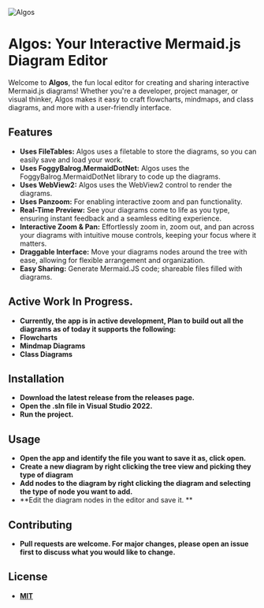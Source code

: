 ![Algos](https://mmeents.github.io/files/Algos1.png)

# Algos: Your Interactive Mermaid.js Diagram Editor


Welcome to **Algos**, the fun local editor for creating and sharing interactive Mermaid.js diagrams! Whether you're a developer, project manager, or visual thinker, Algos makes it easy to craft flowcharts, mindmaps, and class diagrams, and more with a user-friendly interface.

## Features
- **Uses FileTables:** Algos uses a filetable to store the diagrams, so you can easily save and load your work.
- **Uses FoggyBalrog.MermaidDotNet:** Algos uses the FoggyBalrog.MermaidDotNet library to code up the diagrams.
- **Uses WebView2:** Algos uses the WebView2 control to render the diagrams.
- **Uses Panzoom:** For enabling interactive zoom and pan functionality.
- **Real-Time Preview:** See your diagrams come to life as you type, ensuring instant feedback and a seamless editing experience.
- **Interactive Zoom & Pan:** Effortlessly zoom in, zoom out, and pan across your diagrams with intuitive mouse controls, keeping your focus where it matters.
- **Draggable Interface:** Move your diagrams nodes around the tree with ease, allowing for flexible arrangement and organization.
- **Easy Sharing:** Generate Mermaid.JS code; shareable files filled with diagrams.

## Active Work In Progress.  
- **Currently, the app is in active development, Plan to build out all the diagrams as of today it supports the following:**
- **Flowcharts**
- **Mindmap Diagrams**
- **Class Diagrams**

## Installation
- **Download the latest release from the releases page.**
- **Open the .sln file in Visual Studio 2022.**
- **Run the project.**

## Usage
- **Open the app and identify the file you want to save it as, click open.**
- **Create a new diagram by right clicking the tree view and picking they type of diagram**
- **Add nodes to the diagram by right clicking the diagram and selecting the type of node you want to add.**
- **Edit the diagram nodes in the editor and save it. **

## Contributing
- **Pull requests are welcome. For major changes, please open an issue first to discuss what you would like to change.**

## License
- **[MIT](https://github.com/mmeents/Algos/blob/main/LICENSE)**
